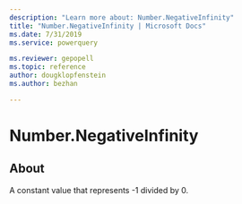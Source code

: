 ```yaml
---
description: "Learn more about: Number.NegativeInfinity"
title: "Number.NegativeInfinity | Microsoft Docs"
ms.date: 7/31/2019
ms.service: powerquery

ms.reviewer: gepopell
ms.topic: reference
author: dougklopfenstein
ms.author: bezhan

---
```

# Number.NegativeInfinity

  
## About  
A constant value that represents -1 divided by 0.
